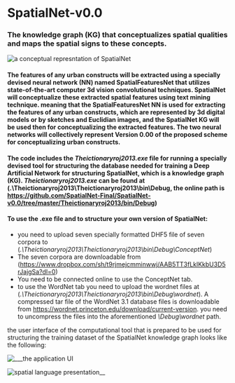 # SpatialNet-v0.0
### The knowledge graph (KG) that conceptualizes spatial qualities and maps the spatial signs to these concepts. 


![a conceptual represntation of SpatialNet](https://user-images.githubusercontent.com/47088273/58963174-fe2d0a00-87ac-11e9-8b7e-f677bca329a6.jpg)

#### The features of any urban constructs will be extracted using a specially devised neural network (NN) named SpatialFeaturesNet that utilizes state-of-the-art computer 3d vision convolutional techniques. SpatialNet will conceptualize these extracted spatial features using text mining technique. meaning that the SpatialFeaturesNet NN is used for extracting the features of any urban constructs, which are represented by 3d digital models or by sketches and Euclidian images, and the SpatialNet KG will be used then for conceptualizing the extracted features. The two neural networks will collectively represent Version 0.00 of the proposed scheme for conceptualizing urban constructs.


#### The code includes the _Theictionaryroj2013.exe_ file for running a specially devised tool for structuring the database needed for training a Deep Artificial Network for structuring SpatialNet, which is a knowledge graph (KG). _Theictionaryroj2013.exe_ can be found at (.\Theictionaryroj2013\Theictionaryroj2013\bin\Debug, the online path is  https://github.com/SpatialNet-Final/SpatialNet-v0.0/tree/master/Theictionaryroj2013/bin/Debug)

#### To use the .exe file and to structure  your own version of SpatialNet:
- you need to upload  seven specially formatted DHF5 file of seven corpora to  (_.\Theictionaryroj2013\Theictionaryroj2013\bin\Debug\ConceptNet_)
- The seven corpora are downloadable from (https://www.dropbox.com/sh/t9rjmejcmminwwj/AAB5TT3fLklKkbU3D5rJajgSa?dl=0)
- You need to be connected online to use the ConceptNet tab.
- to use the WordNet tab you need to upload the wordnet files at (_.\Theictionaryroj2013\Theictionaryroj2013\bin\Debug\wordnet_). A compressed tar file of the WordNet 3.1 database files is downloadable from https://wordnet.princeton.edu/download/current-version. you need to uncompress the files into the aforementioned _\Debug\wordnet_ path. 

the user interface of the computational tool that is prepared to be used for structuring the training dataset of the SpatialNet knowledge graph looks like the following:

![___the application UI](https://user-images.githubusercontent.com/47088273/59104925-1af34a00-8933-11e9-9544-19352dd2de3b.png)

![spatial language presentation__](https://user-images.githubusercontent.com/47088273/53517776-1f100000-3ad8-11e9-86a5-d8c08fe48140.gif)
